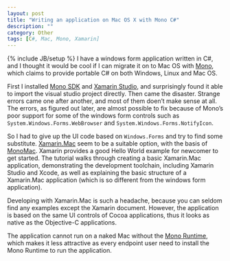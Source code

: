 ```yaml
---
layout: post
title: "Writing an application on Mac OS X with Mono C#"
description: ""
category: Other 
tags: [C#, Mac, Mono, Xamarin]
---
```

{% include JB/setup %}
I have a windows form application written in C#, and I thought it would be cool if I can migrate it on to Mac OS with [Mono](http://www.mono-project.com/Main_Page), which claims to provide portable C# on both Windows, Linux and Mac OS.

First I installed [Mono SDK](http://www.go-mono.com/mono-downloads/download.html) and [Xamarin Studio](http://xamarin.com/studio), and surprisingly found it able to import the visual studio project directly. Then came the disaster. Strange errors came one after another, and most of them doen’t make sense at all. The errors, as figured out later, are almost possible to fix because of Mono’s poor support for some of the windows form controls such as `System.Windows.Forms.WebBrowser` and `System.Windows.Forms.NotifyIcon`.

So I had to give up the UI code based on `Windows.Forms` and try to find some substitute. [Xamarin.Mac](http://xamarin.com/mac) seem to be a suitable option, with the basis of [MonoMac](http://www.mono-project.com/MonoMac). Xamarin provides a good Hello World example for newcomer to get started. The tutorial walks through creating a basic Xamarin.Mac application, demonstrating the development toolchain, including Xamarin Studio and Xcode, as well as explaining the basic structure of a Xamarin.Mac application (which is so different from the windows form application).

Developing with Xamarin.Mac is such a headache, because you can seldom find any examples except the Xamarin document. However, the application is based on the same UI controls of Cocoa applications, thus it looks as native as the Objective-C applications.

The application cannot run on a naked Mac without the [Mono Runtime](http://www.go-mono.com/mono-downloads/download.html), which makes it less attractive as every endpoint user need to install the Mono Runtime to run the application.